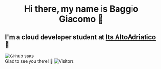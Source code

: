 # <center>Hi there, my name is Baggio Giacomo 👋 </center> 
## I'm a cloud developer student at [Its AltoAdriatico](https://www.tecnicosuperiorekennedy.it/) 🏫
![Github stats](https://github-readme-stats.vercel.app/api?username=BaggioGiacomo)\
Glad to see you there! 🥳 ![Visitors](https://visitor-badge.glitch.me/badge?page_id=page.id)
